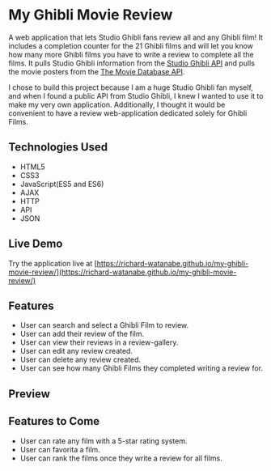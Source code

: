 # My Ghibli Movie Review

A web application that lets Studio Ghibli fans review all and any Ghibli film! It includes a completion counter for the 21 Ghibli films and will let you know how many more Ghibli films you have to write a review to complete all the films. It pulls Studio Ghibli information from the [Studio Ghibli API](https://ghibliapi.herokuapp.com/) and pulls the movie posters from the [The Movie Database API](https://www.themoviedb.org/documentation/api).

I chose to build this project because I am a huge Studio Ghibli fan myself, and when I found a public API from Studio Ghibli, I knew I wanted to use it to make my very own application. Additionally, I thought it would be convenient to have a review web-application dedicated solely for Ghibli Films. 

## Technologies Used

- HTML5
- CSS3
- JavaScript(ES5 and ES6)
- AJAX
- HTTP
- API
- JSON

## Live Demo

Try the application live at [https://richard-watanabe.github.io/my-ghibli-movie-review/](https://richard-watanabe.github.io/my-ghibli-movie-review/)

## Features

- User can search and select a Ghibli Film to review.
- User can add their review of the film.
- User can view their reviews in a review-gallery.
- User can edit any review created.
- User can delete any review created.
- User can see how many Ghibli Films they completed writing a review for.

## Preview

## Features to Come
- User can rate any film with a 5-star rating system.
- User can favorita a film.
- User can rank the films once they write a review for all films.



